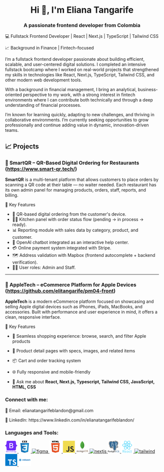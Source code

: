 <h1 align="center">Hi 👋, I'm Eliana Tangarife</h1>
<h3 align="center">A passionate frontend developer from Colombia</h3>

💻 Fullstack Frontend Developer | React | Next.js | TypeScript | Tailwind CSS

📈 Background in Finance | Fintech-focused



I’m a fullstack frontend developer passionate about building efficient, scalable, and user-centered digital solutions. I completed an intensive fullstack bootcamp where I worked on real-world projects that strengthened my skills in technologies like React, Next.js, TypeScript, Tailwind CSS, and other modern web development tools.

With a background in financial management, I bring an analytical, business-oriented perspective to my work, with a strong interest in fintech environments where I can contribute both technically and through a deep understanding of financial processes.

I’m known for learning quickly, adapting to new challenges, and thriving in collaborative environments. I’m currently seeking opportunities to grow professionally and continue adding value in dynamic, innovation-driven teams.

## 📈 Projects
###  🧾 SmartQR – QR-Based Digital Ordering for Restaurants (https://www.smart-qr.tech/)

**SmartQR** is a multi-tenant platform that allows customers to place orders by scanning a QR code at their table — no waiter needed. Each restaurant has its own admin panel for managing products, orders, staff, reports, and billing.

🚀 Key Features

- 📲 QR-based digital ordering from the customer's device.
- 🧑‍🍳 Kitchen panel with order status flow (pending → in process → ready).
- 📊 Reporting module with sales data by category, product, and customer.
- 🤖 OpenAI chatbot integrated as an interactive help center.
- 💳 Online payment system integrated with Stripe.
- 🗺️ Address validation with Mapbox (frontend autocomplete + backend verification).
- 🧑‍💼 User roles: Admin and Staff.

---
### 🍏 AppleTech – eCommerce Platform for Apple Devices (https://github.com/elitangarife/pm04-front)

**AppleTech** is a modern eCommerce platform focused on showcasing and selling Apple digital devices such as iPhones, iPads, MacBooks, and accessories. Built with performance and user experience in mind, it offers a clean, responsive interface.


 🚀 Key Features

- 🛒 Seamless shopping experience: browse, search, and filter Apple products
- 🧾 Product detail pages with specs, images, and related items
- 📦 Cart and order tracking system
- 🌐 Fully responsive and mobile-friendly




- 💬 Ask me about **React, Next.js, Typescript, Tailwind CSS, JavaScript, HTML, CSS**


<h3 align="left">Connect with me:</h3>
<p align="left"> 📧 Email: elianatangarifeblandon@gmail.com</p>
<p align="left"> 💼 LinkedIn: https://www.linkedin.com/in/elianatangarifeblandon/</p>


<h3 align="left">Languages and Tools:</h3>
<p align="left"> <a href="https://getbootstrap.com" target="_blank" rel="noreferrer"> <img src="https://raw.githubusercontent.com/devicons/devicon/master/icons/bootstrap/bootstrap-plain-wordmark.svg" alt="bootstrap" width="40" height="40"/> </a> <a href="https://www.w3schools.com/css/" target="_blank" rel="noreferrer"> <img src="https://raw.githubusercontent.com/devicons/devicon/master/icons/css3/css3-original-wordmark.svg" alt="css3" width="40" height="40"/> </a> <a href="https://www.figma.com/" target="_blank" rel="noreferrer"> <img src="https://www.vectorlogo.zone/logos/figma/figma-icon.svg" alt="figma" width="40" height="40"/> </a> <a href="https://www.w3.org/html/" target="_blank" rel="noreferrer"> <img src="https://raw.githubusercontent.com/devicons/devicon/master/icons/html5/html5-original-wordmark.svg" alt="html5" width="40" height="40"/> </a> <a href="https://developer.mozilla.org/en-US/docs/Web/JavaScript" target="_blank" rel="noreferrer"> <img src="https://raw.githubusercontent.com/devicons/devicon/master/icons/javascript/javascript-original.svg" alt="javascript" width="40" height="40"/> </a> <a href="https://www.mongodb.com/" target="_blank" rel="noreferrer"> <img src="https://raw.githubusercontent.com/devicons/devicon/master/icons/mongodb/mongodb-original-wordmark.svg" alt="mongodb" width="40" height="40"/> </a> <a href="https://nextjs.org/" target="_blank" rel="noreferrer"> <img src="https://cdn.worldvectorlogo.com/logos/nextjs-2.svg" alt="nextjs" width="40" height="40"/> </a> <a href="https://www.postgresql.org" target="_blank" rel="noreferrer"> <img src="https://raw.githubusercontent.com/devicons/devicon/master/icons/postgresql/postgresql-original-wordmark.svg" alt="postgresql" width="40" height="40"/> </a> <a href="https://reactjs.org/" target="_blank" rel="noreferrer"> <img src="https://raw.githubusercontent.com/devicons/devicon/master/icons/react/react-original-wordmark.svg" alt="react" width="40" height="40"/> </a> <a href="https://tailwindcss.com/" target="_blank" rel="noreferrer"> <img src="https://www.vectorlogo.zone/logos/tailwindcss/tailwindcss-icon.svg" alt="tailwind" width="40" height="40"/> </a> <a href="https://www.typescriptlang.org/" target="_blank" rel="noreferrer"> <img src="https://raw.githubusercontent.com/devicons/devicon/master/icons/typescript/typescript-original.svg" alt="typescript" width="40" height="40"/> </a> <a href="https://webpack.js.org" target="_blank" rel="noreferrer"> <img src="https://raw.githubusercontent.com/devicons/devicon/d00d0969292a6569d45b06d3f350f463a0107b0d/icons/webpack/webpack-original-wordmark.svg" alt="webpack" width="40" height="40"/> </a> </p>
